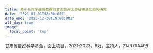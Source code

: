 ```yaml
---
title: 基于长时序遥感数据的甘南黄河上游植被变化趋势研究
date: '2021-01-01T08:00:00Z'
date_end: '2023-12-30T18:00:00Z'
all_day: true
image:
  focal_point: 'top'
---
```


甘肃省自然科学基金，面上项目，2021-2023，6万，主持人，21JR7RA499
